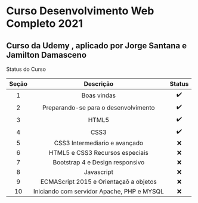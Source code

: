 # Curso Desenvolvimento Web Completo 2021

## Curso da Udemy , aplicado por Jorge Santana e Jamilton Damasceno
Status do Curso

| Seção      | Descrição | Status     |
| :----:     |    :----:   |     :----:    |
| 1      | Boas vindas      | :heavy_check_mark:   |
| 2   | Preparando-se para o desenvolvimento       | :heavy_check_mark:  |
| 3      | HTML5      | :heavy_check_mark:   |
| 4   | CSS3       | :heavy_check_mark:   |
| 5      | CSS3 Intermediario e avançado      |  :x:    |
| 6   | HTML5 e CSS3 Recursos especiais      | :x:   |
| 7      | Bootstrap 4 e Design responsivo     |  :x:    |
| 8   | Javascript      | :x:   |
| 9      | ECMAScript 2015 e Orientaçaõ a objetos      |  :x:   |
| 10   | Iniciando com servidor Apache, PHP e MYSQL      | :x:   |
